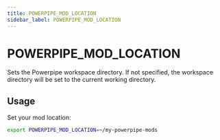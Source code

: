 ```yaml
---
title: POWERPIPE_MOD_LOCATION
sidebar_label: POWERPIPE_MOD_LOCATION
---
```


# POWERPIPE_MOD_LOCATION
Sets the Powerpipe workspace directory. If not specified, the workspace directory will be set to the current working directory.


## Usage 
Set your mod location:
```bash
export POWERPIPE_MOD_LOCATION=~/my-powerpipe-mods
```